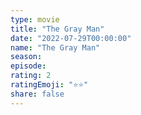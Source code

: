```yaml
---
type: movie
title: "The Gray Man"
date: "2022-07-29T00:00:00"
name: "The Gray Man"
season:
episode:
rating: 2
ratingEmoji: "⭐️⭐️"
share: false
---
```

